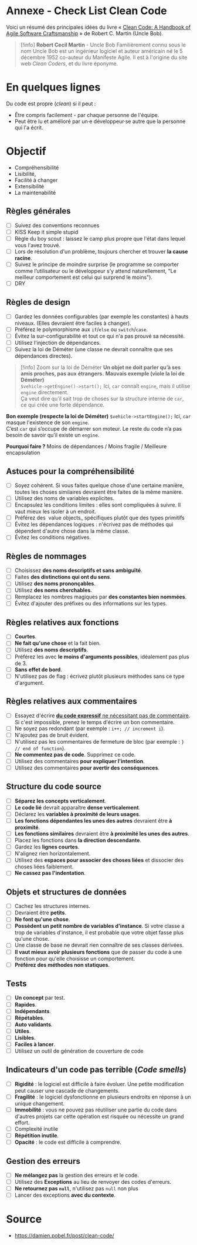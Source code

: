 # Annexe - Check List Clean Code 

Voici un résumé des principales idées du livre « [Clean Code: A Handbook of Agile Software Craftsmanship](https://www.decitre.fr/livres/clean-code-9780132350884.html) » de Robert C. Martin (Uncle Bob).

>[!info] **Robert Cecil Martin** - Uncle Bob
>Familièrement connu sous le nom Uncle Bob est un ingénieur logiciel et auteur américain né le 5 décembre 1952 co-auteur du Manifeste Agile. Il  est à l'origine du site web _Clean Coders_, et du livre éponyme.

# En quelques lignes 
Du code est propre (_clean_) si il peut : 
- Être compris facilement - par chaque personne de l'équipe. 
- Peut être lu et amélioré par un·e développeur·se autre que la personne qui l'a écrit. 

# Objectif
- Compréhensibilité 
- Lisibilité, 
- Facilité à changer 
- Extensibilité 
- La maintenabilité

## Règles générales

- [ ] Suivez des conventions reconnues
- [ ] KISS Keep it simple stupid
- [ ] Règle du boy scout : laissez le camp plus propre que l'état dans lequel vous l'avez trouvé.
- [ ] Lors de résolution d'un problème, toujours chercher et trouver **la cause racine**.
- [ ] Suivez le principe de moindre surprise (le programme se comporter comme l’utilisateur ou le développeur s’y attend naturellement, "Le meilleur comportement est celui qui surprend le moins").
- [ ] DRY
 
## Règles de design

- [ ] Gardez les données configurables (par exemple les constantes) à hauts niveaux. (Elles devraient être faciles à changer).
- [ ] Préférez le polymorphisme aux `if`/`else` ou `switch`/`case`.
- [ ] Évitez la sur-configurabilité et tout ce qui n'a pas prouvé sa nécessité.
- [ ] Utilisez l'injection de dépendances.
- [ ] Suivez la loi de Déméter (une classe ne devrait connaître que ses dépendances directes).

>[!info] Zoom sur la loi de Déméter
> **Un objet ne doit parler qu’à ses amis proches, pas aux étrangers.**
> **Mauvais exemple (viole la loi de Déméter)**   
> `$vehicle->getEngine()->start();`
   Ici, `car` connaît `engine`, mais il utilise `engine` directement.  
   Ça veut dire qu’il sait trop de choses sur la structure interne de `car`, ce qui crée une forte dépendance.
   >
   **Bon exemple (respecte la loi de Déméter)**
   `$vehicle->startEngine();`
   Ici, `car` masque l'existence de son `engine`.  
   C’est `car` qui s’occupe de démarrer son moteur. Le reste du code n’a pas besoin de savoir qu’il existe un `engine`.
   > 
   **Pourquoi faire ?**
   Moins de dépendances / Moins fragile / Meilleure encapsulation
## Astuces pour la compréhensibilité

- [ ] Soyez cohérent. Si vous faites quelque chose d'une certaine manière, toutes les choses similaires devraient être faites de la même manière.
- [ ] Utilisez des noms de variables explicites.
- [ ] Encapsulez les conditions limites : elles sont compliquées à suivre. Il vaut mieux les isoler à un endroit.
- [ ] Préférez des  value objects_ spécifiques plutôt que des types primitifs
- [ ] Évitez les dépendances logiques : n'écrivez pas de méthodes qui dépendent d'autre chose dans la même classe.
- [ ] Évitez les conditions négatives.

## Règles de nommages

- [ ] Choisissez **des noms descriptifs et sans ambiguïté**.
- [ ] Faites **des distinctions qui ont du sens**.
- [ ] Utilisez **des noms prononçables**.
- [ ] Utilisez **des noms cherchables**.
- [ ] Remplacez les nombres magiques par **des constantes bien nommées**.
- [ ] Évitez d'ajouter des préfixes ou des informations sur les types.

## Règles relatives aux fonctions

- [ ] **Courtes**.
- [ ] **Ne fait qu'une chose** et la fait bien.
- [ ] Utilisez **des noms descriptifs**.
- [ ] Préférez les avec **le moins d'arguments possibles**, idéalement pas plus de 3.
- [ ] **Sans effet de bord**.
- [ ] N'utilisez pas de flag : écrivez plutôt plusieurs méthodes sans ce type d'argument.

## Règles relatives aux commentaires

- [ ] Essayez d'écrire [**du code expressif** ne nécessitant pas de commentaire](https://damien.pobel.fr/post/juste-dose-commentaires-dans-le-code/). Si c'est impossible, prenez le temps d'écrire un bon commentaire.
- [ ] Ne soyez pas redondant (par exemple : `i++; // increment i`).
- [ ] N'ajoutez pas de bruit évident.
- [ ] N'utilisez pas les commentaires de fermeture de bloc (par exemple : `} // end of function`).
- [ ] **Ne commentez pas de code**. Supprimez ce code.
- [ ] Utilisez des commentaires **pour expliquer l'intention**.
- [ ] Utilisez des commentaires **pour avertir des conséquences**.

## Structure du code source

- [ ] **Séparez les concepts verticalement**.
- [ ] **Le code lié** devrait apparaître **dense verticalement**.
- [ ] Déclarez les **variables à proximité de leurs usages**.
- [ ] **Les fonctions dépendantes les unes des autres** devraient être **à proximité**.
- [ ] **Les fonctions similaires** devraient être **à proximité les unes des autres**.
- [ ] Placez les fonctions dans **la direction descendante**.
- [ ] Gardez les **lignes courtes**.
- [ ] N'alignez rien horizontalement.
- [ ] Utilisez des **espaces pour associer des choses liées** et dissocier des choses liées faiblement.
- [ ] **Ne cassez pas l'indentation**.

## Objets et structures de données

- [ ] Cachez les structures internes.
- [ ] Devraient être **petits**.
- [ ] **Ne font qu'une chose**.
- [ ] **Possèdent un petit nombre de variables d'instance**. Si votre classe a trop de variables d'instance, il est probable que votre objet fasse plus qu'une chose.
- [ ] Une classe de base ne devrait rien connaître de ses classes dérivées.
- [ ] **Il vaut mieux avoir plusieurs fonctions** que de passer du code à une fonction pour qu'elle choisisse un comportement.
- [ ] **Préférez des méthodes non statiques**.

## Tests
- [ ] **Un concept** par test.
- [ ] **Rapides**.
- [ ] **Indépendants**.
- [ ] **Répétables**.
- [ ] **Auto validants**.
- [ ] **Utiles**.
- [ ] **Lisibles**.
- [ ] **Faciles à lancer**.
- [ ] Utilisez un outil de génération de couverture de code

## Indicateurs d'un code pas terrible (_Code smells_)

- [ ] **Rigidité** : le logiciel est difficile à faire évoluer. Une petite modification peut causer une cascade de changements.
- [ ] **Fragilité** : le logiciel dysfonctionne en plusieurs endroits en réponse à un unique changement.
- [ ] **Immobilité** : vous ne pouvez pas réutiliser une partie du code dans d'autres projets car cette opération est risquée ou nécessite un grand effort.
- [ ] Complexité inutile
- [ ] **Répétition inutile**.
- [ ] **Opacité** : le code est difficile à comprendre.

## Gestion des erreurs

- [ ] **Ne mélangez pas** la gestion des erreurs et le code.
- [ ] Utilisez des **Exceptions** au lieu de renvoyer des codes d'erreurs.
- [ ] **Ne retournez pas `null`**, n'utilisez pas `null` non plus
- [ ] Lancer des exceptions **avec du contexte**.

# Source 
- https://damien.pobel.fr/post/clean-code/